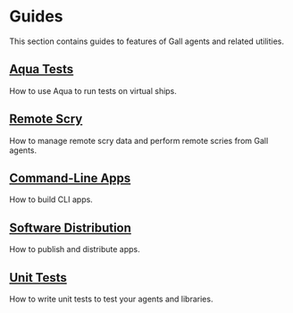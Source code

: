 # Guides

This section contains guides to features of Gall agents and related utilities.

## [Aqua Tests](/userspace/apps/guides/aqua)

How to use Aqua to run tests on virtual ships.

## [Remote Scry](/userspace/apps/guides/remote-scry)

How to manage remote scry data and perform remote scries from Gall agents.

## [Command-Line Apps](/userspace/apps/guides/cli-tutorial)

How to build CLI apps.

## [Software Distribution](/userspace/apps/guides/software-distribution)

How to publish and distribute apps.

## [Unit Tests](/userspace/apps/guides/unit-tests)

How to write unit tests to test your agents and libraries.
